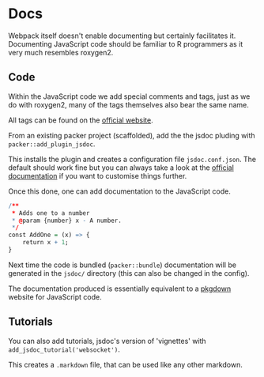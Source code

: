 # Docs

Webpack itself doesn't enable documenting but certainly 
facilitates it. Documenting JavaScript code should be 
familiar to R programmers as it very much resembles roxygen2.

## Code

Within the JavaScript code we add special comments and tags,
just as we do with roxygen2, many of the tags themselves also
bear the same name. 

All tags can be found on the [official website](https://jsdoc.app/).

From an existing packer project (scaffolded), add the the jsdoc
pluding with `packer::add_plugin_jsdoc`.

This installs the plugin and creates a configuration
file `jsdoc.conf.json`. The default should work fine but you can
always take a look at the 
[official documentation](https://jsdoc.app/about-configuring-jsdoc.html)
if you want to customise things further.

Once this done, one can add documentation to the JavaScript code.

```r
/**
 * Adds one to a number
 * @param {number} x - A number.
 */
const AddOne = (x) => {
	return x + 1;
}
```

Next time the code is bundled (`packer::bundle`) documentation
will be generated in the `jsdoc/` directory (this can also be
changed in the config).

The documentation produced is essentially equivalent to a 
[pkgdown](https://github.com/r-lib/pkgdown/) website for 
JavaScript code.

## Tutorials

You can also add tutorials, jsdoc's version of 'vignettes' with
`add_jsdoc_tutorial('websocket')`.

This creates a `.markdown` file, that can be used like any other 
markdown.
